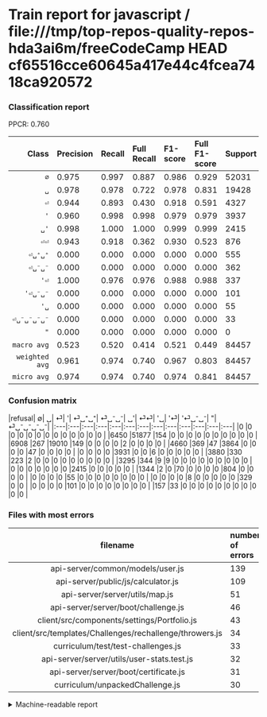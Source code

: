 # Train report for javascript / file:///tmp/top-repos-quality-repos-hda3ai6m/freeCodeCamp HEAD cf65516cce60645a417e44c4fcea7418ca920572

### Classification report

PPCR: 0.760

| Class | Precision | Recall | Full Recall | F1-score | Full F1-score | Support | Full Support | PPCR |
|------:|:----------|:-------|:------------|:---------|:---------|:--------|:-------------|:-----|
| `∅` | 0.975| 0.997| 0.887| 0.986| 0.929| 52031| 58481| 0.890 |
| `␣` | 0.978| 0.978| 0.722| 0.978| 0.831| 19428| 26336| 0.738 |
| `⏎` | 0.944| 0.893| 0.430| 0.918| 0.591| 4327| 8987| 0.481 |
| `'` | 0.960| 0.998| 0.998| 0.979| 0.979| 3937| 3937| 1.000 |
| `␣'` | 0.998| 1.000| 1.000| 0.999| 0.999| 2415| 2415| 1.000 |
| `⏎⏎` | 0.943| 0.918| 0.362| 0.930| 0.523| 876| 2220| 0.395 |
| `⏎␣⁺␣⁺` | 0.000| 0.000| 0.000| 0.000| 0.000| 555| 4435| 0.125 |
| `⏎␣⁻␣⁻` | 0.000| 0.000| 0.000| 0.000| 0.000| 362| 3657| 0.099 |
| `'⏎` | 1.000| 0.976| 0.976| 0.988| 0.988| 337| 337| 1.000 |
| `'⏎␣⁻␣⁻` | 0.000| 0.000| 0.000| 0.000| 0.000| 101| 101| 1.000 |
| `'␣` | 0.000| 0.000| 0.000| 0.000| 0.000| 55| 55| 1.000 |
| `⏎␣⁻␣⁻␣⁻␣⁻` | 0.000| 0.000| 0.000| 0.000| 0.000| 33| 190| 0.174 |
| `"` | 0.000| 0.000| 0.000| 0.000| 0.000| 0| 0| 0.000 |
| `macro avg` | 0.523| 0.520| 0.414| 0.521| 0.449| 84457| 111151| 0.760 |
| `weighted avg` | 0.961| 0.974| 0.740| 0.967| 0.803| 84457| 111151| 0.760 |
| `micro avg` | 0.974| 0.974| 0.740| 0.974| 0.841| 84457| 111151| 0.760 |

### Confusion matrix

|refusal|  ∅| ␣| ⏎| '| ⏎␣⁺␣⁺| ⏎␣⁻␣⁻| ␣'| ⏎⏎| '␣| '⏎| '⏎␣⁻␣⁻| "| ⏎␣⁻␣⁻␣⁻␣⁻| 
|:---|:---|:---|:---|:---|:---|:---|:---|:---|:---|:---|:---|:---|
|0 |0 |0 |0 |0 |0 |0 |0 |0 |0 |0 |0 |0 |
|6450 |51877 |154 |0 |0 |0 |0 |0 |0 |0 |0 |0 |0 |
|6908 |267 |19010 |149 |0 |0 |0 |0 |2 |0 |0 |0 |0 |
|4660 |369 |47 |3864 |0 |0 |0 |0 |47 |0 |0 |0 |0 |
|0 |0 |0 |0 |3931 |0 |0 |6 |0 |0 |0 |0 |0 |
|3880 |330 |223 |2 |0 |0 |0 |0 |0 |0 |0 |0 |0 |
|3295 |344 |9 |9 |0 |0 |0 |0 |0 |0 |0 |0 |0 |
|0 |0 |0 |0 |0 |0 |0 |2415 |0 |0 |0 |0 |0 |
|1344 |2 |0 |70 |0 |0 |0 |0 |804 |0 |0 |0 |0 |
|0 |0 |0 |0 |55 |0 |0 |0 |0 |0 |0 |0 |0 |
|0 |0 |0 |0 |8 |0 |0 |0 |0 |0 |329 |0 |0 |
|0 |0 |0 |0 |101 |0 |0 |0 |0 |0 |0 |0 |0 |
|157 |33 |0 |0 |0 |0 |0 |0 |0 |0 |0 |0 |0 |

### Files with most errors

| filename | number of errors|
|:----:|:-----|
| api-server/common/models/user.js | 139 |
| api-server/public/js/calculator.js | 109 |
| api-server/server/utils/map.js | 51 |
| api-server/server/boot/challenge.js | 46 |
| client/src/components/settings/Portfolio.js | 43 |
| client/src/templates/Challenges/rechallenge/throwers.js | 34 |
| curriculum/test/test-challenges.js | 33 |
| api-server/server/utils/user-stats.test.js | 32 |
| api-server/server/boot/certificate.js | 31 |
| curriculum/unpackedChallenge.js | 30 |

<details>
    <summary>Machine-readable report</summary>
```json
{
  "cl_report": {"\"": {"f1-score": 0.0, "precision": 0.0, "recall": 0.0, "support": 0}, "\u0027": {"f1-score": 0.9788346613545815, "precision": 0.95995115995116, "recall": 0.9984759969519938, "support": 3937}, "\u0027\u23ce": {"f1-score": 0.9879879879879879, "precision": 1.0, "recall": 0.9762611275964391, "support": 337}, "\u0027\u23ce\u2423\u207b\u2423\u207b": {"f1-score": 0.0, "precision": 0.0, "recall": 0.0, "support": 101}, "\u0027\u2423": {"f1-score": 0.0, "precision": 0.0, "recall": 0.0, "support": 55}, "macro avg": {"f1-score": 0.5213207876195198, "precision": 0.5227928481296696, "recall": 0.5200821299140123, "support": 84457}, "micro avg": {"f1-score": 0.9736315521507987, "precision": 0.9736315521507987, "recall": 0.9736315521507987, "support": 84457}, "weighted avg": {"f1-score": 0.9670824311384523, "precision": 0.9608009270364342, "recall": 0.9736315521507987, "support": 84457}, "\u2205": {"f1-score": 0.9857581256591261, "precision": 0.9747284957348465, "recall": 0.997040226019104, "support": 52031}, "\u23ce": {"f1-score": 0.917705735660848, "precision": 0.9438202247191011, "recall": 0.892997457822972, "support": 4327}, "\u23ce\u23ce": {"f1-score": 0.9300173510699827, "precision": 0.9425556858147714, "recall": 0.9178082191780822, "support": 876}, "\u23ce\u2423\u207a\u2423\u207a": {"f1-score": 0.0, "precision": 0.0, "recall": 0.0, "support": 555}, "\u23ce\u2423\u207b\u2423\u207b": {"f1-score": 0.0, "precision": 0.0, "recall": 0.0, "support": 362}, "\u23ce\u2423\u207b\u2423\u207b\u2423\u207b\u2423\u207b": {"f1-score": 0.0, "precision": 0.0, "recall": 0.0, "support": 33}, "\u2423": {"f1-score": 0.9781070721103138, "precision": 0.9777297742117986, "recall": 0.978484661313568, "support": 19428}, "\u2423\u0027": {"f1-score": 0.9987593052109182, "precision": 0.9975216852540273, "recall": 1.0, "support": 2415}},
  "cl_report_full": {"\"": {"f1-score": 0.0, "precision": 0.0, "recall": 0.0, "support": 0}, "\u0027": {"f1-score": 0.9788346613545815, "precision": 0.95995115995116, "recall": 0.9984759969519938, "support": 3937}, "\u0027\u23ce": {"f1-score": 0.9879879879879879, "precision": 1.0, "recall": 0.9762611275964391, "support": 337}, "\u0027\u23ce\u2423\u207b\u2423\u207b": {"f1-score": 0.0, "precision": 0.0, "recall": 0.0, "support": 101}, "\u0027\u2423": {"f1-score": 0.0, "precision": 0.0, "recall": 0.0, "support": 55}, "macro avg": {"f1-score": 0.44915227137156805, "precision": 0.5227928481296696, "recall": 0.41351951827685896, "support": 111151}, "micro avg": {"f1-score": 0.8407631589710032, "precision": 0.9736315521507987, "recall": 0.7398044102167322, "support": 111151}, "weighted avg": {"f1-score": 0.8030639765820904, "precision": 0.8983501458501232, "recall": 0.7398044102167322, "support": 111151}, "\u2205": {"f1-score": 0.9288380795502359, "precision": 0.9747284957348465, "recall": 0.8870744344316958, "support": 58481}, "\u23ce": {"f1-score": 0.590780521366868, "precision": 0.9438202247191011, "recall": 0.4299543785467898, "support": 8987}, "\u23ce\u23ce": {"f1-score": 0.5232671656361861, "precision": 0.9425556858147714, "recall": 0.3621621621621622, "support": 2220}, "\u23ce\u2423\u207a\u2423\u207a": {"f1-score": 0.0, "precision": 0.0, "recall": 0.0, "support": 4435}, "\u23ce\u2423\u207b\u2423\u207b": {"f1-score": 0.0, "precision": 0.0, "recall": 0.0, "support": 3657}, "\u23ce\u2423\u207b\u2423\u207b\u2423\u207b\u2423\u207b": {"f1-score": 0.0, "precision": 0.0, "recall": 0.0, "support": 190}, "\u2423": {"f1-score": 0.8305118067236069, "precision": 0.9777297742117986, "recall": 0.721825637910085, "support": 26336}, "\u2423\u0027": {"f1-score": 0.9987593052109182, "precision": 0.9975216852540273, "recall": 1.0, "support": 2415}},
  "ppcr": 0.759840217361967
}
```
</details>
